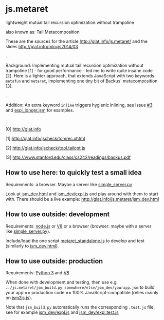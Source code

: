 js.metaret
==========

lightweight mutual tail recursion optimization without trampoline

also known as: Tail Metacomposition

These are the sources for the article http://glat.info/js.metaret/
and the slides http://glat.info/mlocjs2014/#3

.

Background: Implementing mutual tail recursion optimization without trampoline [1] - for good performance - led me to write quite insane code [2]. Here is a lighter approach, that extends JavaScript with two keywords `metafun` and `metaret`, implementing one tiny bit of Backus' metacomposition [3].

.

Addition: An extra keyword `inline` triggers hygienic inlining, see issue [#3](https://github.com/glathoud/js.metaret/issues/3) and [expl_longer.jsm](jsm_dev/expl_longer.jsm) for examples.

.

[0] http://glat.info

[1] http://glat.info/jscheck/tomrec.xhtml

[2] http://glat.info/jscheck/tool.tailopt.js

[3] http://www.stanford.edu/class/cs242/readings/backus.pdf

## How to use here: to quickly test a small idea

Requirements: a browser. Maybe a server like [simple_server.py](simple_server.py)

Look at [jsm_dev.html](jsm_dev.html) and [jsm_dev/expl.js](jsm_dev/expl.js) and play around with them to start with.
There should be a live example: http://glat.info/js.metaret/jsm_dev.html

## How to use outside: development

Requirements: [node.js](http://nodejs.org) or [V8](https://code.google.com/p/v8/) or a browser (browser: maybe with a server like [simple_server.py](simple_server.py)).

Include/load the one script [metaret_standalone.js](metaret_standalone.js) to develop and test (similarly to [jsm_dev.html](jsm_dev.html)).

## How to use outside: production

Requirements: [Python 3](http://docs.python.org/3/) and [V8](https://code.google.com/p/v8/).

When done with development and testing, then use e.g. `../js.metaret/jsm_build.py
somewhere/else/jsm_dev/yourapp.jsm` to build your app == production
code == 100% JavaScript-compatible (relies mainly on [jsm2js.js](jsm2js.js)).

Note that `jsm_build.py` automatically runs the corresponding `.test.js` file,
see for example [jsm_dev/expl.js](jsm_dev/expl.js) and [jsm_dev/expl.test.js](jsm_dev/expl.test.js)